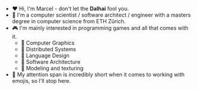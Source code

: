 - :heart: Hi, I'm Marcel - don't let the **Dalhai** fool you. 
- :dart: I'm a computer scientist / software architect / engineer with a masters degree in computer science from ETH Zürich.
- :video_game: I'm mainly interested in programming games and all that comes with it.
  - :eyes: Computer Graphics
  - :fu: Distributed Systems
  - :speech_balloon: Language Design
  - :wrench: Software Architecture
  - :art: Modeling and texturing
- :nose: My attention span is incredibly short when it comes to working with emojis, so I'll stop here.

